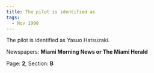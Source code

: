 ```yaml
---  
title: The pilot is identified as  
tags:  
  - Nov 1990  
---  
```

  
The pilot is identified as Yasuo Hatsuzaki.  
  
Newspapers: **Miami Morning News or The Miami Herald**  
  
Page: **2**, Section: **B** 
